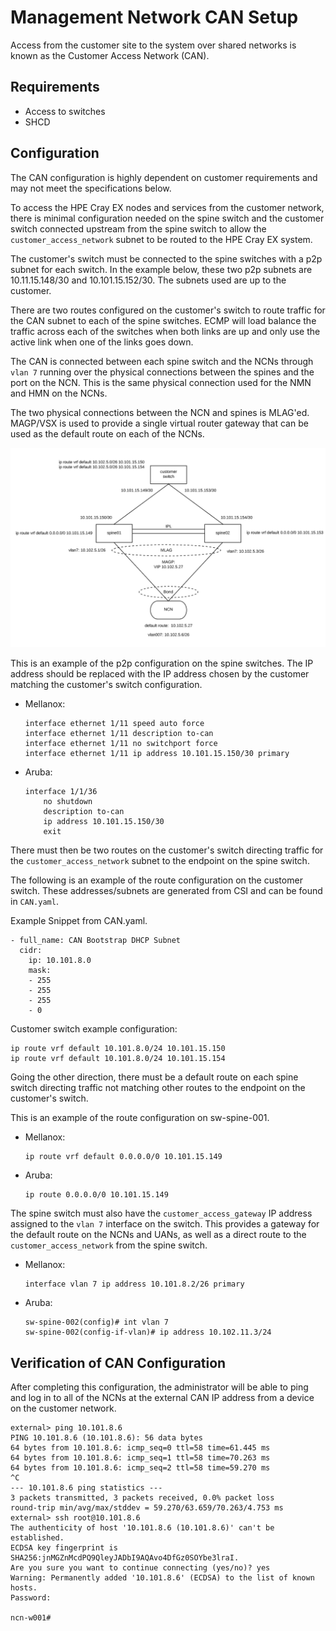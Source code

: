 # Management Network CAN Setup

Access from the customer site to the system over shared networks is known as the Customer Access Network (CAN).

## Requirements
- Access to switches
- SHCD

## Configuration

The CAN configuration is highly dependent on customer requirements and may not meet the specifications below.

To access the HPE Cray EX nodes and services from the customer network, there is minimal configuration needed on the spine switch and the customer switch connected upstream from the spine switch to allow the `customer_access_network` subnet to be routed to the HPE Cray EX system.

The customer's switch must be connected to the spine switches with a p2p subnet for each switch. In the example below, these two p2p subnets are 10.11.15.148/30 and 10.101.15.152/30. The subnets used are up to the customer.

There are two routes configured on the customer's switch to route traffic for the CAN subnet to each of the spine switches. ECMP will load balance the traffic across each of the switches when both links are up and only use the active link when one of the links goes down.

The CAN is connected between each spine switch and the NCNs through `vlan 7` running over the physical connections between the spines and the port on the NCN. This is the same physical connection used for the NMN and HMN on the NCNs.

The two physical connections between the NCN and spines is MLAG'ed. MAGP/VSX is used to provide a single virtual router gateway that can be used as the default route on each of the NCNs.

![Diagram of Switch Configuration for CAN](../../../img/network/can-diagram.png)

This is an example of the p2p configuration on the spine switches. The IP address should be replaced with the IP address chosen by the customer matching the customer's switch configuration.

- Mellanox:

  ```
  interface ethernet 1/11 speed auto force
  interface ethernet 1/11 description to-can
  interface ethernet 1/11 no switchport force
  interface ethernet 1/11 ip address 10.101.15.150/30 primary
  ```

- Aruba:

  ```
  interface 1/1/36
      no shutdown
      description to-can
      ip address 10.101.15.150/30
      exit
  ```

There must then be two routes on the customer's switch directing traffic for the `customer_access_network` subnet to the endpoint on the spine switch.

The following is an example of the route configuration on the customer switch.
These addresses/subnets are generated from CSI and can be found in ```CAN.yaml```.

Example Snippet from CAN.yaml.

```
- full_name: CAN Bootstrap DHCP Subnet
  cidr:
    ip: 10.101.8.0
    mask:
    - 255
    - 255
    - 255
    - 0
```
Customer switch example configuration:
```
ip route vrf default 10.101.8.0/24 10.101.15.150
ip route vrf default 10.101.8.0/24 10.101.15.154
```

Going the other direction, there must be a default route on each spine switch directing traffic not matching other routes to the endpoint on the customer's switch.

This is an example of the route configuration on sw-spine-001.

- Mellanox:

  ```
  ip route vrf default 0.0.0.0/0 10.101.15.149
  ```

- Aruba:

  ```
  ip route 0.0.0.0/0 10.101.15.149
  ```

The spine switch must also have the `customer_access_gateway` IP address assigned to the `vlan 7` interface on the switch. This provides a gateway for the default route on the NCNs and UANs, as well as a direct route to the `customer_access_network` from the spine switch.

- Mellanox:

  ```
  interface vlan 7 ip address 10.101.8.2/26 primary
  ```

- Aruba:

  ```
  sw-spine-002(config)# int vlan 7
  sw-spine-002(config-if-vlan)# ip address 10.102.11.3/24
  ```

## Verification of CAN Configuration

After completing this configuration, the administrator will be able to ping and log in to all of the NCNs at the external CAN IP address from a device on the customer network.

```
external> ping 10.101.8.6
PING 10.101.8.6 (10.101.8.6): 56 data bytes
64 bytes from 10.101.8.6: icmp_seq=0 ttl=58 time=61.445 ms
64 bytes from 10.101.8.6: icmp_seq=1 ttl=58 time=70.263 ms
64 bytes from 10.101.8.6: icmp_seq=2 ttl=58 time=59.270 ms
^C
--- 10.101.8.6 ping statistics ---
3 packets transmitted, 3 packets received, 0.0% packet loss
round-trip min/avg/max/stddev = 59.270/63.659/70.263/4.753 ms
external> ssh root@10.101.8.6
The authenticity of host '10.101.8.6 (10.101.8.6)' can't be established.
ECDSA key fingerprint is SHA256:jnMGZnMcdPQ9QleyJADbI9AQAvo4DfGz0SOYbe3lraI.
Are you sure you want to continue connecting (yes/no)? yes
Warning: Permanently added '10.101.8.6' (ECDSA) to the list of known hosts.
Password:

ncn-w001#
```